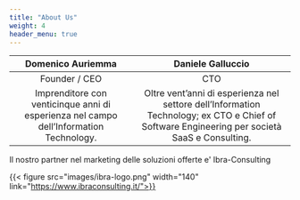 ```yaml
---
title: "About Us"
weight: 4
header_menu: true
---
```



| Domenico Auriemma | Daniele Galluccio |
|:-:|:-:|
| Founder / CEO | CTO |
| Imprenditore con venticinque anni di esperienza nel campo dell’Information Technology. | Oltre vent’anni di esperienza nel settore dell’Information Technology;  ex CTO e Chief of Software Engineering per società SaaS e Consulting. |

Il nostro partner nel marketing delle soluzioni offerte e' Ibra-Consulting

{{< figure src="images/ibra-logo.png"  width="140" link="https://www.ibraconsulting.it/">}}